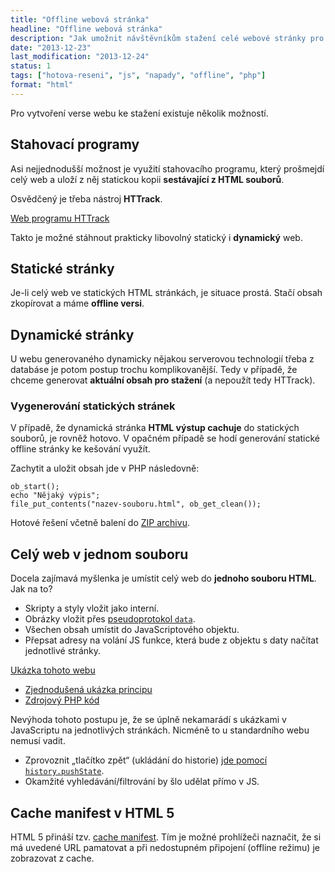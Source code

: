 ```yaml
---
title: "Offline webová stránka"
headline: "Offline webová stránka"
description: "Jak umožnit návštěvníkům stažení celé webové stránky pro prohlížení offline, umístění na CD apod."
date: "2013-12-23"
last_modification: "2013-12-24"
status: 1
tags: ["hotova-reseni", "js", "napady", "offline", "php"]
format: "html"
---
```


<p>Pro vytvoření verse webu ke stažení existuje několik možností.</p>

<h2 id="stahovaci-programy">Stahovací programy</h2>
<p>Asi nejjednodušší možnost je využití stahovacího programu, který prošmejdí celý web a uloží z něj statickou kopii <b>sestávající z HTML souborů</b>.</p>

<p>Osvědčený je třeba nástroj <b>HTTrack</b>.</p>

<p><a href="http://www.httrack.com/" class="button">Web programu HTTrack</a></p>

<p>Takto je možné stáhnout prakticky libovolný statický i <b>dynamický</b> web.</p>

<h2 id="staticke-stranky">Statické stránky</h2>
<p>Je-li celý web ve statických HTML stránkách, je situace prostá. Stačí obsah zkopírovat a máme <b>offline versi</b>.</p>

<h2 id="dynamicke-stranky">Dynamické stránky</h2>
<p>U webu generovaného dynamicky nějakou serverovou technologií třeba z databáse je potom postup trochu komplikovanější. Tedy v případě, že chceme generovat <b>aktuální obsah pro stažení</b> (a nepoužít tedy HTTrack).</p>

<h3 id="vygenerovani-statickych-stranek">Vygenerování statických stránek</h3>
<p>V případě, že dynamická stránka <b>HTML výstup cachuje</b> do statických souborů, je rovněž hotovo. V opačném případě se hodí generování statické offline stránky ke kešování využít.</p>

<p>Zachytit a uložit obsah jde v PHP následovně:</p>
<pre><code>ob_start();
echo "Nějaký výpis";
file_put_contents("nazev-souboru.html", ob_get_clean());</code></pre>

<p>Hotové řešení včetně balení do <a href="http://php.vrana.cz/verze-ke-stazeni.php">ZIP archivu</a>.</p>

<h2 id="jeden-soubor">Celý web v jednom souboru</h2>
<p>Docela zajímavá myšlenka je umístit celý web do <b>jednoho souboru HTML</b>. Jak na to?</p>

<ul>
  <li>Skripty a styly vložit jako interní.</li>
  <li>Obrázky vložit přes <a href="/data-uri">pseudoprotokol <code>data</code></a>.</li>
  <li>Všechen obsah umístit do JavaScriptového objektu.</li>
  <li>Přepsat adresy na volání JS funkce, která bude z objektu s daty načítat jednotlivé stránky.</li>
</ul>

<p><a href="http://jecas.cz/files/download/jecas.cz.html" class="button">Ukázka tohoto webu</a> </p>

<ul>
  <li><a href="https://kod.djpw.cz/fhv">Zjednodušená ukázka principu</a></li>
  <li><a href="https://github.com/Jahoda/web-jeden-soubor">Zdrojový PHP kód</a></li>  
</ul>

<p>Nevýhoda tohoto postupu je, že se úplně nekamarádí s ukázkami v JavaScriptu na jednotlivých stránkách. Nicméně to u standardního webu nemusí vadit.</p>

<ul>
  <li>Zprovoznit „tlačítko zpět“ (ukládání do historie) <a href="/zmena-url">jde pomocí <code>history.pushState</code></a>.</li>
  <li>Okamžité vyhledávání/filtrování by šlo udělat přímo v JS.</li>
</ul>

<h2 id="cache-manifest">Cache manifest v HTML 5</h2>
<p>HTML 5 přináší tzv. <a href="http://en.wikipedia.org/wiki/Cache_manifest_in_HTML5">cache manifest</a>. Tím je možné prohlížeči naznačit, že si má uvedené URL pamatovat a při nedostupném připojení (offline režimu) je zobrazovat z cache.</p>
